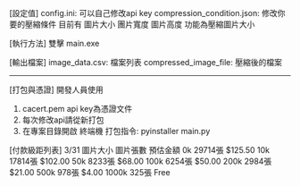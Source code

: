 [設定值]
config.ini: 
	可以自己修改api key
compression_condition.json:
	修改你要的壓縮條件
		目前有
			圖片大小
			團片寬度
			圖片高度
				功能為壓縮圖片大小

[執行方法]
雙擊 main.exe

[輸出檔案]
image_data.csv: 檔案列表
compressed_image_file: 壓縮後的檔案

----------------------------------
[打包與憑證]
開發人員使用
1. cacert.pem api key為憑證文件
2. 每次修改api請從新打包
3. 在專案目錄開啟 終端機
打包指令:
pyinstaller main.py


[付款級距列表]
3/31
圖片大小	圖片張數			預估金額
0k		29714張			$125.50
10k  		17814張			$102.00
50k	 	 8233張			$68.00
100k   	 6254張			$50.00
200k	 	 2984張			$21.00
500k	  	  978張			$4.00
1000k	  	  325張			Free
